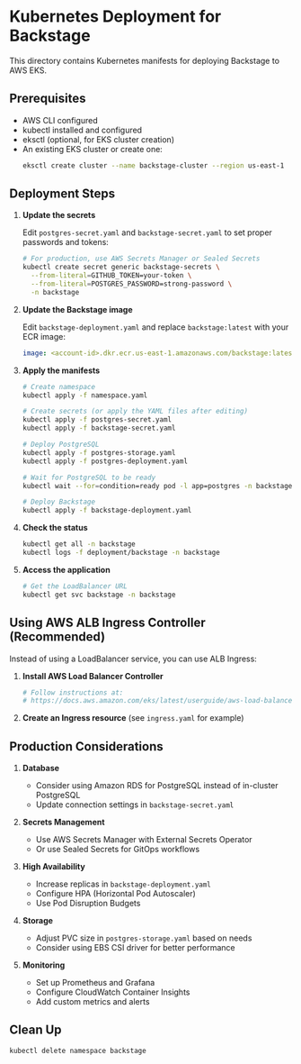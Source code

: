 # Kubernetes Deployment for Backstage

This directory contains Kubernetes manifests for deploying Backstage to AWS EKS.

## Prerequisites

- AWS CLI configured
- kubectl installed and configured
- eksctl (optional, for EKS cluster creation)
- An existing EKS cluster or create one:
  ```bash
  eksctl create cluster --name backstage-cluster --region us-east-1
  ```

## Deployment Steps

1. **Update the secrets**
   
   Edit `postgres-secret.yaml` and `backstage-secret.yaml` to set proper passwords and tokens:
   ```bash
   # For production, use AWS Secrets Manager or Sealed Secrets
   kubectl create secret generic backstage-secrets \
     --from-literal=GITHUB_TOKEN=your-token \
     --from-literal=POSTGRES_PASSWORD=strong-password \
     -n backstage
   ```

2. **Update the Backstage image**
   
   Edit `backstage-deployment.yaml` and replace `backstage:latest` with your ECR image:
   ```yaml
   image: <account-id>.dkr.ecr.us-east-1.amazonaws.com/backstage:latest
   ```

3. **Apply the manifests**
   ```bash
   # Create namespace
   kubectl apply -f namespace.yaml
   
   # Create secrets (or apply the YAML files after editing)
   kubectl apply -f postgres-secret.yaml
   kubectl apply -f backstage-secret.yaml
   
   # Deploy PostgreSQL
   kubectl apply -f postgres-storage.yaml
   kubectl apply -f postgres-deployment.yaml
   
   # Wait for PostgreSQL to be ready
   kubectl wait --for=condition=ready pod -l app=postgres -n backstage --timeout=300s
   
   # Deploy Backstage
   kubectl apply -f backstage-deployment.yaml
   ```

4. **Check the status**
   ```bash
   kubectl get all -n backstage
   kubectl logs -f deployment/backstage -n backstage
   ```

5. **Access the application**
   ```bash
   # Get the LoadBalancer URL
   kubectl get svc backstage -n backstage
   ```

## Using AWS ALB Ingress Controller (Recommended)

Instead of using a LoadBalancer service, you can use ALB Ingress:

1. **Install AWS Load Balancer Controller**
   ```bash
   # Follow instructions at:
   # https://docs.aws.amazon.com/eks/latest/userguide/aws-load-balancer-controller.html
   ```

2. **Create an Ingress resource** (see `ingress.yaml` for example)

## Production Considerations

1. **Database**
   - Consider using Amazon RDS for PostgreSQL instead of in-cluster PostgreSQL
   - Update connection settings in `backstage-secret.yaml`

2. **Secrets Management**
   - Use AWS Secrets Manager with External Secrets Operator
   - Or use Sealed Secrets for GitOps workflows

3. **High Availability**
   - Increase replicas in `backstage-deployment.yaml`
   - Configure HPA (Horizontal Pod Autoscaler)
   - Use Pod Disruption Budgets

4. **Storage**
   - Adjust PVC size in `postgres-storage.yaml` based on needs
   - Consider using EBS CSI driver for better performance

5. **Monitoring**
   - Set up Prometheus and Grafana
   - Configure CloudWatch Container Insights
   - Add custom metrics and alerts

## Clean Up

```bash
kubectl delete namespace backstage
```
